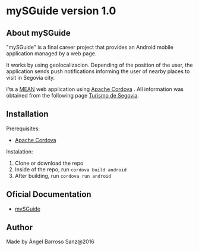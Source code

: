 # mySGuide version 1.0

## <a name="about"></a> About mySGuide

"mySGuide" is a final career project that provides an Android mobile application managed by a web page.

It works by using geolocalizacion. Depending of the position of the user, the application sends push notifications informing the user of nearby places to visit in Segovia city.

I'ts a [MEAN](http://mean.io/) web application using [Apache Cordova](https://cordova.apache.org/) . All information was obtained from the following page [Turismo de Segovia](http://www.turismodesegovia.com/).


## <a name="installation"></a> Installation

Prerequisites:

- [Apache Cordova](https://cordova.apache.org/)

Instalation:

1. Clone or download the repo
2. Inside of the repo, run ``cordova build android``
3. After building, run ``cordova run android``


## Oficial Documentation

- [mySGuide](http://uvadoc.uva.es/handle/10324/18634)


## Author

Made by Ángel Barroso Sanz@2016
